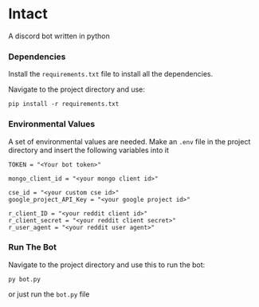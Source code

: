 # Intact
A discord bot written in python

### Dependencies
Install the `requirements.txt` file to install all the dependencies.

Navigate to the project directory and use:
```
pip install -r requirements.txt
```

### Environmental Values
A set of environmental values are needed. Make an `.env` file in the project directory and insert the following variables into it
```
TOKEN = "<Your bot token>"

mongo_client_id = "<your mongo client id>"

cse_id = "<your custom cse id>"
google_project_API_Key = "<your google project id>"

r_client_ID = "<your reddit client id>"
r_client_secret = "<your reddit client secret>"
r_user_agent = "<your reddit user agent>"
```

### Run The Bot
Navigate to the project directory and use this to run the bot:
```
py bot.py
```
or just run the `bot.py` file
